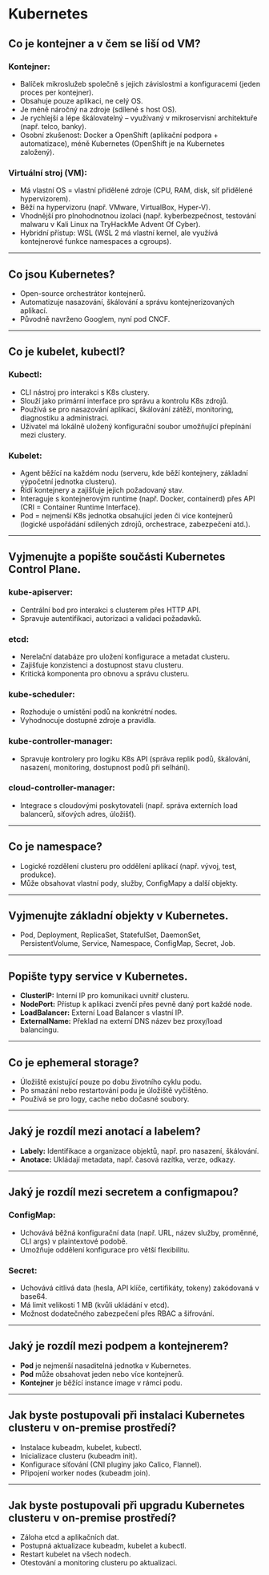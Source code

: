 # Kubernetes

## Co je kontejner a v čem se liší od VM?
### Kontejner:
- Balíček mikroslužeb společně s jejich závislostmi a konfiguracemi (jeden proces per kontejner).
- Obsahuje pouze aplikaci, ne celý OS.
- Je méně náročný na zdroje (sdílené s host OS).
- Je rychlejší a lépe škálovatelný – využívaný v mikroservisní architektuře (např. telco, banky).
- Osobní zkušenost: Docker a OpenShift (aplikační podpora + automatizace), méně Kubernetes (OpenShift je na Kubernetes založený).

### Virtuální stroj (VM):
- Má vlastní OS = vlastní přidělené zdroje (CPU, RAM, disk, síť přidělené hypervizorem).
- Běží na hypervizoru (např. VMware, VirtualBox, Hyper-V).
- Vhodnější pro plnohodnotnou izolaci (např. kyberbezpečnost, testování malwaru v Kali Linux na TryHackMe Advent Of Cyber).
- Hybridní přístup: WSL (WSL 2 má vlastní kernel, ale využívá kontejnerové funkce namespaces a cgroups).

---

## Co jsou Kubernetes?
- Open-source orchestrátor kontejnerů.
- Automatizuje nasazování, škálování a správu kontejnerizovaných aplikací.
- Původně navrženo Googlem, nyní pod CNCF.

---

## Co je kubelet, kubectl?
### Kubectl:
- CLI nástroj pro interakci s K8s clustery.
- Slouží jako primární interface pro správu a kontrolu K8s zdrojů.
- Používá se pro nasazování aplikací, škálování zátěží, monitoring, diagnostiku a administraci.
- Uživatel má lokálně uložený konfigurační soubor umožňující přepínání mezi clustery.

### Kubelet:
- Agent běžící na každém nodu (serveru, kde běží kontejnery, základní výpočetní jednotka clusteru).
- Řídí kontejnery a zajišťuje jejich požadovaný stav.
- Interaguje s kontejnerovým runtime (např. Docker, containerd) přes API (CRI = Container Runtime Interface).
- Pod = nejmenší K8s jednotka obsahující jeden či více kontejnerů (logické uspořádání sdílených zdrojů, orchestrace, zabezpečení atd.).

---

## Vyjmenujte a popište součásti Kubernetes Control Plane.
### kube-apiserver:
- Centrální bod pro interakci s clusterem přes HTTP API.
- Spravuje autentifikaci, autorizaci a validaci požadavků.

### etcd:
- Nerelační databáze pro uložení konfigurace a metadat clusteru.
- Zajišťuje konzistenci a dostupnost stavu clusteru.
- Kritická komponenta pro obnovu a správu clusteru.

### kube-scheduler:
- Rozhoduje o umístění podů na konkrétní nodes.
- Vyhodnocuje dostupné zdroje a pravidla.

### kube-controller-manager:
- Spravuje kontrolery pro logiku K8s API (správa replik podů, škálování, nasazení, monitoring, dostupnost podů při selhání).

### cloud-controller-manager:
- Integrace s cloudovými poskytovateli (např. správa externích load balancerů, síťových adres, úložišť).

---

## Co je namespace?
- Logické rozdělení clusteru pro oddělení aplikací (např. vývoj, test, produkce).
- Může obsahovat vlastní pody, služby, ConfigMapy a další objekty.

---

## Vyjmenujte základní objekty v Kubernetes.
- Pod, Deployment, ReplicaSet, StatefulSet, DaemonSet, PersistentVolume, Service, Namespace, ConfigMap, Secret, Job.

---

## Popište typy service v Kubernetes.
- **ClusterIP:** Interní IP pro komunikaci uvnitř clusteru.
- **NodePort:** Přístup k aplikaci zvenčí přes pevně daný port každé node.
- **LoadBalancer:** Externí Load Balancer s vlastní IP.
- **ExternalName:** Překlad na externí DNS název bez proxy/load balancingu.

---

## Co je ephemeral storage?
- Úložiště existující pouze po dobu životního cyklu podu.
- Po smazání nebo restartování podu je úložiště vyčištěno.
- Používá se pro logy, cache nebo dočasné soubory.

---

## Jaký je rozdíl mezi anotací a labelem?
- **Labely:** Identifikace a organizace objektů, např. pro nasazení, škálování.
- **Anotace:** Ukládají metadata, např. časová razítka, verze, odkazy.

---

## Jaký je rozdíl mezi secretem a configmapou?
### ConfigMap:
- Uchovává běžná konfigurační data (např. URL, název služby, proměnné, CLI args) v plaintextové podobě.
- Umožňuje oddělení konfigurace pro větší flexibilitu.

### Secret:
- Uchovává citlivá data (hesla, API klíče, certifikáty, tokeny) zakódovaná v base64.
- Má limit velikosti 1 MB (kvůli ukládání v etcd).
- Možnost dodatečného zabezpečení přes RBAC a šifrování.

---

## Jaký je rozdíl mezi podpem a kontejnerem?
- **Pod** je nejmenší nasaditelná jednotka v Kubernetes.
- **Pod** může obsahovat jeden nebo více kontejnerů.
- **Kontejner** je běžící instance image v rámci podu.

---

## Jak byste postupovali při instalaci Kubernetes clusteru v on-premise prostředí?
- Instalace kubeadm, kubelet, kubectl.
- Inicializace clusteru (kubeadm init).
- Konfigurace síťování (CNI pluginy jako Calico, Flannel).
- Připojení worker nodes (kubeadm join).

---

## Jak byste postupovali při upgradu Kubernetes clusteru v on-premise prostředí?
- Záloha etcd a aplikačních dat.
- Postupná aktualizace kubeadm, kubelet a kubectl.
- Restart kubelet na všech nodech.
- Otestování a monitoring clusteru po aktualizaci.